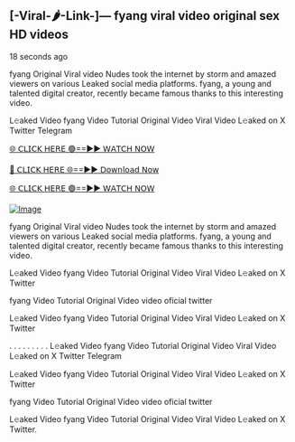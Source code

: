 ## [-Viral-🌶-Link-]— fyang viral video original sex HD videos

18 seconds ago

fyang Original Viral video Nudes took the internet by storm and amazed viewers on various Leaked social media platforms. fyang, a young and talented digital creator, recently became famous thanks to this interesting video.

L𝚎aked Video fyang Video Tutorial Original Video Viral Video L𝚎aked on X Twitter Telegram

[🌐 𝖢𝖫𝖨𝖢𝖪 𝖧𝖤𝖱𝖤 🟢==►► 𝖶𝖠𝖳𝖢𝖧 𝖭𝖮𝖶](https://3-tanei-pinik.blogspot.com/2025/02/viral-video.html)

[🔴 𝖢𝖫𝖨𝖢𝖪 𝖧𝖤𝖱𝖤 🌐==►► 𝖣𝗈𝗐𝗇𝗅𝗈𝖺𝖽 𝖭𝗈𝗐](https://3-tanei-pinik.blogspot.com/2025/02/viral-video.html)

[🌐 𝖢𝖫𝖨𝖢𝖪 𝖧𝖤𝖱𝖤 🟢==►► 𝖶𝖠𝖳𝖢𝖧 𝖭𝖮𝖶](https://3-tanei-pinik.blogspot.com/2025/02/viral-video.html)

[![Image](https://github.com/user-attachments/assets/ff3b7bd4-415c-4ca3-a6c8-b1f096193c29)](https://3-tanei-pinik.blogspot.com/2025/02/viral-video.html)

fyang Original Viral video Nudes took the internet by storm and amazed viewers on various Leaked social media platforms. fyang, a young and talented digital creator, recently became famous thanks to this interesting video.

L𝚎aked Video fyang Video Tutorial Original Video Viral Video L𝚎aked on X Twitter

fyang Video Tutorial Original Video video oficial twitter

L𝚎aked Video fyang Video Tutorial Original Video Viral Video L𝚎aked on X Twitter

. . . . . . . . . L𝚎aked Video fyang Video Tutorial Original Video Viral Video L𝚎aked on X Twitter Telegram

L𝚎aked Video fyang Video Tutorial Original Video Viral Video L𝚎aked on X Twitter

fyang Video Tutorial Original Video video oficial twitter

L𝚎aked Video fyang Video Tutorial Original Video Viral Video L𝚎aked on X Twitter.
